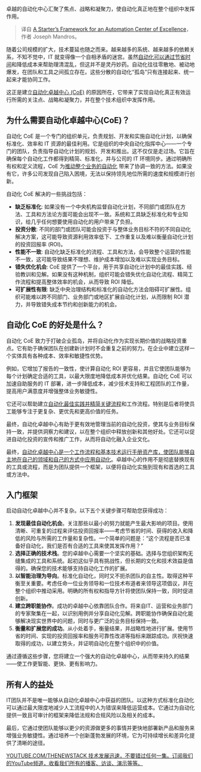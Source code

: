 
<!--
title: 自动化卓越中心入门框架
cover: https://cdn.thenewstack.io/media/2024/12/9595792a-automation.jpg
-->

卓越的自动化中心汇聚了焦点、战略和凝聚力，使自动化真正地在整个组织中发挥作用。

> 译自 [A Starter’s Framework for an Automation Center of Excellence](https://thenewstack.io/a-starters-framework-for-an-automation-center-of-excellence/)，作者 Joseph Mandros。


随着公司规模的扩大，技术蔓延也随之而来。越来越多的系统、越来越多的依赖关系，不知不觉中，IT 就变得像一个自相矛盾的迷宫。虽然[自动化可以通过节省时间](https://thenewstack.io/tale-of-2-responders-how-automation-can-save-time-and-toil/)和降低成本来帮助理清混乱，但这并不是灵丹妙药。自动化往往零散地、被动地爆发，在团队和工具之间孤立存在。这些分散的自动化“孤岛”只有连接起来、统一起来才能协同工作。

这正是建立[自动化卓越中心 (CoE)](https://thenewstack.io/unlocking-operational-excellence-with-ai-and-automation/) 的原因所在，它带来了实现自动化真正有效运行所需的关注点、战略和凝聚力，并在整个技术组织中发挥作用。

## 为什么需要自动化卓越中心(CoE)？

自动化 CoE 是一个专门的组织单元，负责规划、开发和实施自动化计划，以确保标准化、效率和 IT 资源的最佳利用。它是组织的中央自动化指挥中心——一个专门的团队，负责指导自动化计划的规划、开发和推出。这不仅仅是走过场。它旨在确保每个自动化工作都得到精简、标准化，并与公司的 IT 环境同步。通过明确所有权和定义流程，CoE 为[推动整个业务的自动化](https://thenewstack.io/ai-powered-automation-is-critical-to-it-resilience-and-adaptability/) 带来了协调一致的方法。如果没有它，许多公司发现自己陷入困境，无法以保持领先地位所需的速度和规模进行创新。

自动化 CoE 解决的一些挑战包括：

* **缺乏标准化**: 如果没有一个中央机构监督自动化计划，不同部门或团队在方法、工具和方法论方面可能会出现不一致。系统和工具缺乏标准化和专业知识，给几乎任何想要使用自动化的用户带来了负担。
* **投资分散**: 不同的部门或团队可能会投资于与整体业务目标不符的不同自动化解决方案，这可能导致资源利用效率低下、工作重复以及难以衡量自动化计划的投资回报率 (ROI)。
* **性能不一致**: 自动化缺乏标准化的流程、工具和方法，会导致整个运营的性能不一致，这可能导致结果不理想、维护成本增加以及难以实现业务目标。
* **错失优化机会**: CoE 提供了一个平台，用于共享自动化计划中的最佳实践、经验教训和见解。如果没有这种机制，组织可能会错失优化自动化流程、精简工作流程和提高整体效率的机会，从而导致 ROI 降低。
* **可扩展性有限**: 缺乏中央治理结构和标准化的自动化方法会阻碍可扩展性。组织可能难以跨不同部门、业务部门或地区扩展自动化计划，从而限制 ROI 潜力，并导致错失成本节约和创新能力的机会。

## 自动化 CoE 的好处是什么？

自动化 CoE 致力于打破企业孤岛，并将自动化作为实现长期价值的战略投资重点。它有助于确保团队在创建新计划时不会重复之前的努力。在企业中建立这样一个实体具有各种成本、效率和敏捷性优势。

例如，它增加了报告的一致性，使计算自动化 ROI 更容易，并且它使团队能够为每个计划确定合适的工具，以最大限度地降低成本并优化结果。自动化 CoE 可以加速自助服务的 IT 部署，进一步降低成本，减少技术支持和工程团队的工作量，提高用户满意度并增强整体业务敏捷性。

它还可以帮助建立[自动化最佳实践并精简关键流程](https://thenewstack.io/five-ways-process-automation-can-streamline-itops/)和工作流程。特别是后者将使员工能够专注于更复杂、更优先和更高价值的任务。

最终，自动化卓越中心有助于更有效地管理当前的自动化投资，使其与业务目标保持一致，并提供洞察力和建议，以在整个组织中释放创新和其他好处。它还可以促进自动化投资的宣传和推广工作，从而将自动化融入企业文化。

最终，[自动化卓越中心是一个工作流程和基本技术运行手册资产库，使团队能够自主地在自己的领域和自己的方式中应用自动化](https://thenewstack.io/three-ways-automation-can-improve-workplace-culture/)。卓越中心的作用不是彻底替换现有的工具或流程，而是为团队提供一个框架，以便将自动化实施到现有和首选的工具或方法中。

## 入门框架

启动自动化卓越中心并不复杂。以下五个关键步骤可帮助您获得成功：

1. **发现最佳自动化机会**。关注那些以最小的努力就能产生最大影响的项目。使用清晰、可重复的过程来评估投资回报率——考虑节省的时间、获得的收入和降低的风险与所需的工作量和复杂性。一个简单的问题是：“这个流程是否已准备好自动化，我们是否有合适的工具来使其发挥作用？”
2. **选择正确的技术栈**。您的卓越中心需要一个坚实的基础。选择与您组织架构无缝集成的工具和系统。起初这似乎具有挑战性，但长期的文化和技术效益是值得的。确保您的技术能够支持自动化工作的扩展。
3. **以智能治理为导向**。标准化自动化，同时又不扼杀团队的自主性。取得这种平衡至关重要。考虑任命一位业务领导和一位技术布道者来领导这项倡议，并在整个组织中推动采用。明确的所有权和指导方针将使团队保持一致，同时促进创新。
4. **建立跨职能协作**。成功的卓越中心依靠团队合作。将来自IT、运营和业务部门的专家聚集在一起，以识别用例并分享自动化见解。跨职能协作确保自动化能够解决现实世界中的问题，同时与更广泛的业务目标保持一致。
5. **衡量和扩展您的成功**。从小处着手，衡量结果，并战略性地进行扩展。使用节省的时间、实现的投资回报率和服务可靠性改进等指标来跟踪成功。庆祝快速取得的成功，以建立势头，并证明自动化在整个组织中的价值。

通过遵循这些步骤，您将建立一个强大的自动化卓越中心，从而带来持久的结果——使工作更智能、更快、更有影响力。

## 所有人的益处

IT团队并不是唯一能够从自动化卓越中心中获益的团队。以这种方式标准化自动化可以通过最大限度地减少人工流程中的人为错误来降低运营成本。它通过为自动化提供一致且可审计的框架来降低法规和合规风险以及相关的成本。

最后，它通过使团队能够以更少的资源做更多的事情并更快地部署新产品和服务来增强业务敏捷性。通过培养一个创新蓬勃发展的环境，它为可持续增长和差异化提供了清晰的途径。

[YOUTUBE.COM/THENEWSTACK 技术发展迅速，不要错过任何一集。订阅我们的YouTube频道，收看我们所有的播客、访谈、演示等等。](https://youtube.com/thenewstack?sub_confirmation=1)